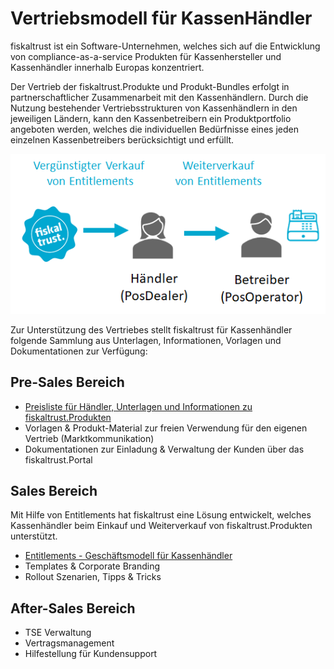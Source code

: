 # Vertriebsmodell für KassenHändler

fiskaltrust ist ein Software-Unternehmen, welches sich auf die Entwicklung von compliance-as-a-service Produkten für Kassenhersteller und Kassenhändler innerhalb Europas konzentriert.

Der Vertrieb der fiskaltrust.Produkte und Produkt-Bundles erfolgt in partnerschaftlicher Zusammenarbeit mit den Kassenhändlern. Durch die Nutzung bestehender Vertriebsstrukturen von Kassenhändlern in den jeweiligen Ländern, kann den Kassenbetreibern ein Produktportfolio angeboten werden, welches die individuellen Bedürfnisse eines jeden einzelnen Kassenbetreibers berücksichtigt und erfüllt.

![distributsionsmodell](media/distributsionsmodell.png)



Zur Unterstützung des Vertriebes stellt fiskaltrust für Kassenhändler folgende Sammlung aus Unterlagen, Informationen, Vorlagen und Dokumentationen zur Verfügung:

## Pre-Sales Bereich

- [Preisliste für Händler, Unterlagen und Informationen zu fiskaltrust.Produkten](02-pre-sales/haendler-preisliste.md) 
- Vorlagen & Produkt-Material zur freien Verwendung für den eigenen Vertrieb (Marktkommunikation) 
- Dokumentationen zur Einladung & Verwaltung der Kunden über das fiskaltrust.Portal

## Sales Bereich

Mit Hilfe von Entitlements hat fiskaltrust eine Lösung entwickelt, welches Kassenhändler beim Einkauf und Weiterverkauf von fiskaltrust.Produkten unterstützt.

- [Entitlements - Geschäftsmodell für Kassenhändler](03-sales/README.md)
- Templates & Corporate Branding
- Rollout Szenarien, Tipps & Tricks

## After-Sales Bereich

- TSE Verwaltung
- Vertragsmanagement
- Hilfestellung für Kundensupport